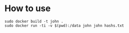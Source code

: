 # How to use

```
sudo docker build -t john .
sudo docker run -ti -v $(pwd):/data john john hashs.txt
```
